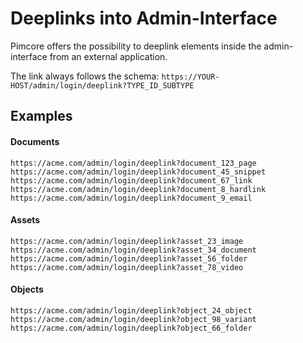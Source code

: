 # Deeplinks into Admin-Interface 

Pimcore offers the possibility to deeplink elements inside the admin-interface from an external application. 
  
The link always follows the schema: `https://YOUR-HOST/admin/login/deeplink?TYPE_ID_SUBTYPE` 

## Examples 

#### Documents 
```text
https://acme.com/admin/login/deeplink?document_123_page 
https://acme.com/admin/login/deeplink?document_45_snippet 
https://acme.com/admin/login/deeplink?document_67_link 
https://acme.com/admin/login/deeplink?document_8_hardlink 
https://acme.com/admin/login/deeplink?document_9_email 
```

#### Assets 
```text
https://acme.com/admin/login/deeplink?asset_23_image 
https://acme.com/admin/login/deeplink?asset_34_document
https://acme.com/admin/login/deeplink?asset_56_folder
https://acme.com/admin/login/deeplink?asset_78_video
```

#### Objects 
```text
https://acme.com/admin/login/deeplink?object_24_object 
https://acme.com/admin/login/deeplink?object_98_variant 
https://acme.com/admin/login/deeplink?object_66_folder
```

